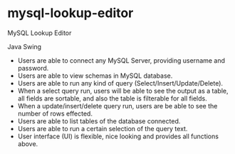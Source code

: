 # mysql-lookup-editor
MySQL Lookup Editor

Java Swing 

-	Users are able to connect any MySQL Server, providing username and password.
-	Users are able to view schemas in MySQL database.
-	Users are able to run any kind of query (Select/Insert/Update/Delete).
-	When a select query run, users will be able to see the output as a table, all fields are sortable, and also the table is filterable for all fields.
-	When a update/insert/delete query run, users are be able to see the number of rows effected.
-	Users are able to list tables of the database connected.
-	Users are able to run a certain selection of the query text.
-	User interface (UI) is flexible, nice looking and provides all functions above.
